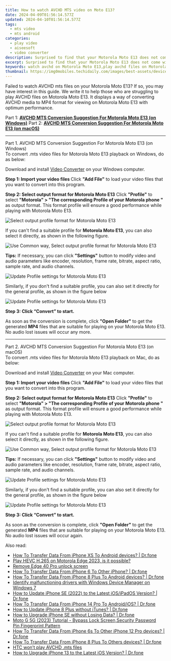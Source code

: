```yaml
---
title: How to watch AVCHD MTS video on Moto E13?
date: 2024-04-09T01:56:14.577Z
updated: 2024-04-10T01:56:14.577Z
tags: 
  - mts video
  - mts android
categories: 
  - play video
  - aiseesoft
  - video converter
description: Surprised to find that your Motorola Moto E13 does not come with native support for AVCHD .MTS format used in many video cameras? The problem can be solved by  converting AVCHD files to MP4 format. 
excerpt: Surprised to find that your Motorola Moto E13 does not come with native support for AVCHD .MTS format used in many video cameras? The problem can be solved by  converting AVCHD files to MP4 format. 
keywords: watch avchd on Motorola Moto E13,play avchd files on Motorola Moto E13,play mts clips on Motorola Moto E13,encode mts to mp4 for Motorola,avchd player for Motorola,play mts on Motorola,mts file not supported in Motorola Moto E13,video to mts codec converter for android,how to converter 720p to mts on android,mts video converter for android,mts converter android 2018,Motorola Moto E13 wont play mts
thumbnail: https://img0mobiles.techidaily.com/images/best-assets/devices/motorola/motorola-moto-e13/4.jpg
---
```



<div class="atpl-content atpl-for-aiseesoft-video-converter play-mts-on-android">

<div class="atpl-post-description-part-1">
<div class="tpl-content-sub-paragraph-normal">
  <p>
    Failed to watch AVCHD mts files on your Motorola Moto E13? If so, you may have interest in this guide. We write it to help those who are struggling to play AVCHD files on Motorola Moto E13. It displays a way of converting AVCHD media to MP4 format for viewing on Motorola Moto E13 with optimum performance.
  </p>
</div>
</div>



<div class="atpl-post-device-model-description">
  
</div>

<div class="atpl-post-description-part-2">

</div>

Part 1: <strong><a href="#p1">AVCHD MTS Conversion Suggestion For Motorola Moto E13 (on Windows)</a></strong>
Part 2: <strong><a href="#p2">AVCHD MTS Conversion Suggestion For Motorola Moto E13 (on macOS)</a></strong>

<!-- Part 1 -->
<a id="p1" name="p1" ></a><hr>

<div class="atpl-step-part-style">Part 1. AVCHD MTS Conversion Suggestion For Motorola Moto E13 (on Windows)</div>
To convert .mts video files for Motorola Moto E13 playback on Windows, do as below:

Download and install <a class="atpl-step-content-a-style" href="https://tools.techidaily.com/aiseesoft-total-video-converter/" >Video Converter</a> on your Windows computer.

<strong>Step 1: Import your video files </strong>
Click <b>"Add File"</b> to load your video files that you want to convert into this program.

<strong>Step 2: Select output format for Motorola Moto E13</strong>
Click <b>"Profile"</b> to select <b>"Motorola" > "The corresponding Profile of your Motorola phone "</b> as output format. This format profile will ensure a good performance while playing with Motorola Moto E13.

<img src="https://tools.techidaily.com/images/apps/aiseesoft/video-converter/devices/moto/fv.mp4/win/profile-5.png" class="atpl-imgstyle" alt="Select output profile format for Motorola Moto E13" />

If you can't find a suitable profile for **Motorola Moto E13**, you can also select it directly, as shown in the following figure.

<img src="https://tools.techidaily.com/images/apps/aiseesoft/video-converter/devices/common_android/fv.mp4/win/profile.png" class="atpl-imgstyle" alt="Use Common way, Select output profile format for Motorola Moto E13" />

<strong>Tips:</strong>
If necessary, you can click <b>"Settings"</b> button to modify video and audio parameters like encoder, resolution, frame rate, bitrate, aspect ratio, sample rate, and audio channels. 

<img src="https://tools.techidaily.com/images/apps/aiseesoft/video-converter/devices/moto/fv.mp4/win/settings.png" class="atpl-imgstyle"  alt="Update Profile settings for Motorola Moto E13" />

Similarly, if you don't find a suitable profile, you can also set it directly for the general profile, as shown in the figure below

<img src="https://tools.techidaily.com/images/apps/aiseesoft/video-converter/devices/common_android/fv.mp4/win/settings.png" class="atpl-imgstyle"  alt="Update Profile settings for Motorola Moto E13" />

<strong>Step 3: Click “Convert” to start.</strong>

As soon as the conversion is complete, click <b>"Open Folder"</b> to get the generated <b>MP4</b> files that are suitable for playing on your Motorola Moto E13. No audio lost issues will occur any more.

<!-- Part 2 -->
<a id="p2" name="p2"></a><hr>

<div class="atpl-step-part-style">Part 2. AVCHD MTS Conversion Suggestion For Motorola Moto E13 (on macOS)</div>
To convert .mts video files for Motorola Moto E13 playback on Mac, do as below:

Download and install <a class="atpl-step-content-a-style" href="https://tools.techidaily.com/aiseesoft-total-video-converter/" >Video Converter</a> on your Mac computer.

<strong>Step 1: Import your video files </strong>
Click <b>"Add File"</b> to load your video files that you want to convert into this program.

<strong>Step 2: Select output format for Motorola Moto E13</strong>
Click <b>"Profile"</b> to select <b>"Motorola" > "The corresponding Profile of your Motorola phone "</b> as output format. This format profile will ensure a good performance while playing with Motorola Moto E13.

<img src="https://tools.techidaily.com/images/apps/aiseesoft/video-converter/devices/moto/fv.mp4/mac/profile.png" class="atpl-imgstyle" alt="Select output profile format for Motorola Moto E13" />

If you can't find a suitable profile for **Motorola Moto E13**, you can also select it directly, as shown in the following figure.

<img src="https://tools.techidaily.com/images/apps/aiseesoft/video-converter/devices/common_android/fv.mp4/mac/profile.png" class="atpl-imgstyle" alt="Use Common way, Select output profile format for Motorola Moto E13" />

<strong>Tips:</strong>
If necessary, you can click <b>"Settings"</b> button to modify video and audio parameters like encoder, resolution, frame rate, bitrate, aspect ratio, sample rate, and audio channels. 

<img src="https://tools.techidaily.com/images/apps/aiseesoft/video-converter/devices/moto/fv.mp4/mac/settings.png" class="atpl-imgstyle"  alt="Update Profile settings for Motorola Moto E13" />

Similarly, if you don't find a suitable profile, you can also set it directly for the general profile, as shown in the figure below

<img src="https://tools.techidaily.com/images/apps/aiseesoft/video-converter/devices/common_android/fv.mp4/win/settings.png" class="atpl-imgstyle"  alt="Update Profile settings for Motorola Moto E13" />

<strong>Step 3: Click “Convert” to start.</strong>


As soon as the conversion is complete, click <b>"Open Folder"</b> to get the generated <b>MP4</b> files that are suitable for playing on your Motorola Moto E13. No audio lost issues will occur again.


<ins class="adsbygoogle"
     style="display:block"
     data-ad-client="ca-pub-7571918770474297"
     data-ad-slot="8358498916"
     data-ad-format="auto"
     data-full-width-responsive="true"></ins>


</div>
<span class="atpl-alsoreadstyle">Also read:</span>
<div><ul>
<li><a href="https://review-topics.techidaily.com/how-to-transfer-data-from-iphone-xs-to-android-devices-drfone-by-drfone-transfer-data-from-ios-transfer-data-from-ios/" ><u>How To Transfer Data From iPhone XS To Android devices? | Dr.fone</u></a></li>
<li><a href="https://review-topics.techidaily.com/play-hevc-h-265-on-motorola-edge-2023-is-it-possible-by-aiseesoft-video-converter-play-hevc-video-on-android/" ><u>Play HEVC H.265 on Motorola Edge 2023, is it possible?</u></a></li>
<li><a href="https://review-topics.techidaily.com/remove-edge-40-pro-unlock-screen-by-drfone-android-unlock-android-unlock/" ><u>Remove Edge 40 Pro unlock screen</u></a></li>
<li><a href="https://review-topics.techidaily.com/how-to-transfer-data-from-iphone-6-to-other-iphone-drfone-by-drfone-transfer-data-from-ios-transfer-data-from-ios/" ><u>How To Transfer Data From iPhone 6 To Other iPhone? | Dr.fone</u></a></li>
<li><a href="https://review-topics.techidaily.com/how-to-transfer-data-from-iphone-8-plus-to-android-devices-drfone-by-drfone-transfer-data-from-ios-transfer-data-from-ios/" ><u>How To Transfer Data From iPhone 8 Plus To Android devices? | Dr.fone</u></a></li>
<li><a href="https://review-topics.techidaily.com/identify-malfunctioning-drivers-with-windows-device-manager-on-windows-7-by-drivereasy-guide/" ><u>Identify malfunctioning drivers with Windows Device Manager on Windows 7</u></a></li>
<li><a href="https://review-topics.techidaily.com/how-to-update-iphone-se-2022-to-the-latest-iosipados-version-drfone-by-drfone-ios-system-repair-ios-system-repair/" ><u>How to Update iPhone SE (2022) to the Latest iOS/iPadOS Version? | Dr.fone</u></a></li>
<li><a href="https://review-topics.techidaily.com/how-to-transfer-data-from-iphone-14-pro-to-androidios-drfone-by-drfone-transfer-data-from-ios-transfer-data-from-ios/" ><u>How To Transfer Data From iPhone 14 Pro To Android/iOS? | Dr.fone</u></a></li>
<li><a href="https://review-topics.techidaily.com/how-to-update-iphone-8-plus-without-itunes-drfone-by-drfone-ios-system-repair-ios-system-repair/" ><u>How to Update iPhone 8 Plus without iTunes? | Dr.fone</u></a></li>
<li><a href="https://review-topics.techidaily.com/how-to-upgrade-iphone-se-without-losing-data-drfone-by-drfone-ios-system-repair-ios-system-repair/" ><u>How to Upgrade iPhone SE without Losing Data? | Dr.fone</u></a></li>
<li><a href="https://review-topics.techidaily.com/moto-g-5g-2023-tutorial-bypass-lock-screen-security-password-pin-fingerprint-pattern-by-drfone-android-unlock-android-unlock/" ><u>Moto G 5G (2023) Tutorial - Bypass Lock Screen,Security Password Pin,Fingerprint,Pattern</u></a></li>
<li><a href="https://review-topics.techidaily.com/how-to-transfer-data-from-iphone-6s-to-other-iphone-12-pro-devices-drfone-by-drfone-transfer-data-from-ios-transfer-data-from-ios/" ><u>How To Transfer Data From iPhone 6s To Other iPhone 12 Pro devices? | Dr.fone</u></a></li>
<li><a href="https://review-topics.techidaily.com/how-to-transfer-data-from-iphone-8-plus-to-others-devices-drfone-by-drfone-transfer-data-from-ios-transfer-data-from-ios/" ><u>How To Transfer Data From iPhone 8 Plus To Others devices? | Dr.fone</u></a></li>
<li><a href="https://review-topics.techidaily.com/htc-won-t-play-avchd-mts-files-by-aiseesoft-video-converter-play-mts-on-android/" ><u>HTC  won’t play AVCHD .mts files</u></a></li>
<li><a href="https://review-topics.techidaily.com/how-to-upgrade-iphone-13-to-the-latest-ios-version-drfone-by-drfone-ios-system-repair-ios-system-repair/" ><u>How to Upgrade iPhone 13 to the Latest iOS Version? | Dr.fone</u></a></li>
</ul></div>
